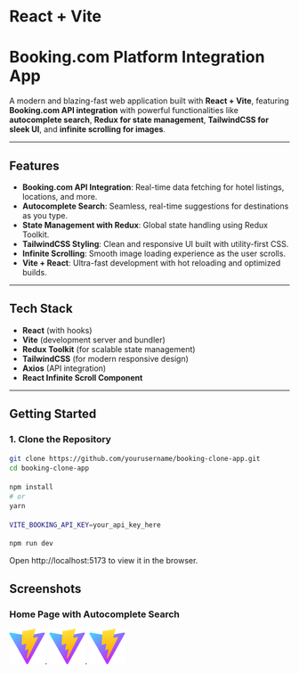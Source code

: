 # React + Vite

# Booking.com Platform Integration App

A modern and blazing-fast web application built with **React + Vite**, featuring **Booking.com API integration** with powerful functionalities like **autocomplete search**, **Redux for state management**, **TailwindCSS for sleek UI**, and **infinite scrolling for images**.

---

## Features

- **Booking.com API Integration**: Real-time data fetching for hotel listings, locations, and more.
- **Autocomplete Search**: Seamless, real-time suggestions for destinations as you type.
- **State Management with Redux**: Global state handling using Redux Toolkit.
- **TailwindCSS Styling**: Clean and responsive UI built with utility-first CSS.
- **Infinite Scrolling**: Smooth image loading experience as the user scrolls.
- **Vite + React**: Ultra-fast development with hot reloading and optimized builds.

---

## Tech Stack

- **React** (with hooks)
- **Vite** (development server and bundler)
- **Redux Toolkit** (for scalable state management)
- **TailwindCSS** (for modern responsive design)
- **Axios** (API integration)
- **React Infinite Scroll Component**

---

## Getting Started

### 1. Clone the Repository

```bash
git clone https://github.com/yourusername/booking-clone-app.git
cd booking-clone-app

npm install
# or
yarn

VITE_BOOKING_API_KEY=your_api_key_here

npm run dev
```

Open http://localhost:5173 to view it in the browser.

## Screenshots

### Home Page with Autocomplete Search
![Home Page](./public/vite.svg).   ![Home Page](./public/vite.svg).    ![Home Page](./public/vite.svg)
